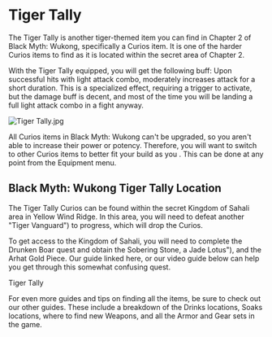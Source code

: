 # Tiger Tally

The Tiger Tally is another tiger-themed item you can find in Chapter 2 of Black Myth: Wukong, specifically a Curios item. It is one of the harder Curios items to find as it is located within the secret area of Chapter 2. 

With the Tiger Tally equipped, you will get the following buff: Upon successful hits with light attack combo, moderately increases attack for a short duration. This is a specialized effect, requiring a trigger to activate, but the damage buff is decent, and most of the time you will be landing a full light attack combo in a fight anyway. 

![Tiger Tally.jpg](https://oyster.ignimgs.com/mediawiki/apis.ign.com/black-myth-wukong/f/f6/Tiger_Tally.jpg)

All Curios items in Black Myth: Wukong can't be upgraded, so you aren't able to increase their power or potency. Therefore, you will want to switch to other Curios items to better fit your build as you . This can be done at any point from the Equipment menu. 

## Black Myth: Wukong Tiger Tally Location

The Tiger Tally Curios can be found within the secret Kingdom of Sahali area in Yellow Wind Ridge. In this area, you will need to defeat another "Tiger Vanguard") to progress, which will drop the Curios. 

To get access to the Kingdom of Sahali, you will need to complete the Drunken Boar quest and obtain the Sobering Stone, a Jade Lotus"), and the Arhat Gold Piece. Our guide linked here, or our video guide below can help you get through this somewhat confusing quest. 

Tiger Tally

For even more guides and tips on finding all the items, be sure to check out our other guides. These include a breakdown of the Drinks locations, Soaks locations, where to find new Weapons, and all the Armor and Gear sets in the game.
